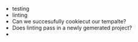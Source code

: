 - testing
- linting
- Can we succesufully cookiecut our tempalte?
- Does linting pass in a newly gemerated project?
- 